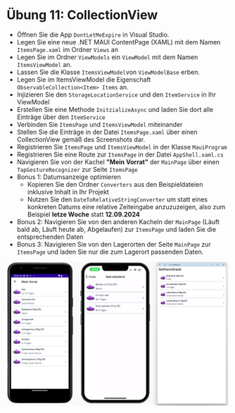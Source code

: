 # Übung 11: CollectionView

- Öffnen Sie die App `DontLetMeExpire` in Visual Studio.
- Legen Sie eine neue .NET MAUI ContentPage (XAML) mit dem Namen `ItemsPage.xaml` im Ordner `Views` an
- Legen Sie im Ordner `ViewModels` ein `ViewModel` mit dem Namen `ItemsViewModel` an.
- Lassen Sie die Klasse `ItemsViewModel`von `ViewModelBase` erben.
- Legen Sie im ItemsViewModel die  Eigenschaft `ObservableCollection<Item> Items` an.
- Injizieren Sie den `StorageLocationService` und den `ItemService` in Ihr ViewModel
- Erstellen Sie eine Methode `InitzializeAsync` und laden Sie dort alle Einträge über den `ItemService`
- Verbinden Sie `ItemsPage` und `ItemsViewModel` miteinander
- Stellen Sie die Einträge in der Datei `ItemsPage.xaml` über einen CollectionView gemäß des Screenshots dar.
- Registrieren Sie `ItemsPage` und `ItemsViewModel` in der Klasse `MauiProgram`
- Registrieren Sie eine Route zur `ItemsPage` in der Datei `AppShell.xaml.cs`
- Navigieren Sie von der Kachel **"Mein Vorrat"** der `MainPage` über einen `TapGestureRecognizer` zur Seite `ItemsPage`
- Bonus 1: Datumsanzeige optimieren
  - Kopieren Sie den Ordner `Converters` aus den Beispieldateien inklusive Inhalt in Ihr Projekt
  - Nutzen Sie den `DateToRelativeStringConverter` um statt eines konkreten Datums eine relative Zeiteingabe anzuzuzeigen, also zum Beispiel **letze Woche** statt **12.09.2024**
- Bonus 2: Navigieren Sie von den anderen Kacheln der `MainPage` (Läuft bald ab, Läuft heute ab, Abgelaufen) zur `ItemsPage` und laden Sie die entsprechenden Daten
- Bonus 3: Navigieren Sie von den Lagerorten der Seite `MainPage` zur `ItemsPage` und laden Sie nur die zum Lagerort passenden Daten.

![Liste der Vorräte](Images/lab_b.jpg)